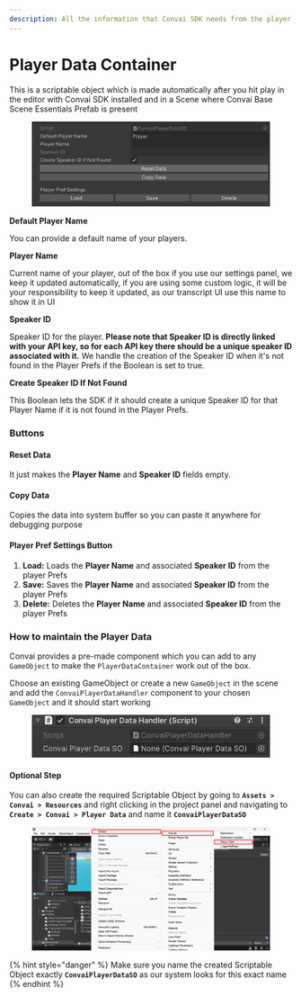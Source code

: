 ```yaml
---
description: All the information that Convai SDK needs from the player to work properly
---
```


# Player Data Container

This is a scriptable object which is made automatically after you hit play in the editor with Convai SDK installed and in a Scene where Convai Base Scene Essentials Prefab is present

<figure><img src="../../../.gitbook/assets/image (397).png" alt=""><figcaption></figcaption></figure>

**Default Player Name**

You can provide a default name of your players.

**Player Name**

Current name of your player, out of the box if you use our settings panel, we keep it updated automatically, if you are using some custom logic, it will be your responsibility to keep it updated, as our transcript UI use this name to show it in UI&#x20;

**Speaker ID**

Speaker ID for the player. **Please note that Speaker ID is directly linked with your API key, so for each API key there should be a unique speaker ID associated with it.** We handle the creation of the Speaker ID when it's not found in the Player Prefs if the Boolean is set to true.

**Create Speaker ID If Not Found**&#x20;

This Boolean lets the SDK if it should create a unique Speaker ID for that Player Name if it is not found in the Player Prefs.

### Buttons

#### **Reset Data**

It just makes the **Player Name** and **Speaker ID** fields empty.

#### **Copy Data**

Copies the data into system buffer so you can paste it anywhere for debugging purpose

#### **Player Pref Settings Button**

1. **Load:** Loads the **Player Name** and associated **Speaker ID** from the player Prefs
2. **Save:** Saves the **Player Name** and associated **Speaker ID** from the player Prefs
3. **Delete:** Deletes the **Player Name** and associated **Speaker ID** from the player Prefs

### How to maintain the Player Data

Convai provides a pre-made component which you can add to any `GameObject` to make the `PlayerDataContainer` work out of the box.

Choose an existing GameObject or create a new `GameObject` in the scene and add the `ConvaiPlayerDataHandler` component to your chosen `GameObject` and it should start working

<figure><img src="../../../.gitbook/assets/ConvaiPlayerDataHandler Component.png" alt=""><figcaption></figcaption></figure>

#### Optional Step

You can also create the required Scriptable Object by going to **`Assets > Convai > Resources`** and right clicking in the project panel and navigating to **`Create > Convai > Player Data`** and name it **`ConvaiPlayerDataSO`**

<figure><img src="../../../.gitbook/assets/Creating Player Data SO.png" alt=""><figcaption></figcaption></figure>

{% hint style="danger" %}
Make sure you name the created Scriptable Object exactly **`ConvaiPlayerDataSO`** as our system looks for this exact name
{% endhint %}
